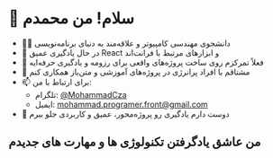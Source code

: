 # 👋 سلام! من محمدم

- 👨‍💻 دانشجوی مهندسی کامپیوتر و علاقه‌مند به دنیای برنامه‌نویسی  
- 🚀 در حال یادگیری عمیق React و ابزارهای مرتبط با فرانت‌اند  
- 🎯 فعلاً تمرکزم روی ساخت پروژه‌های واقعی برای رزومه و یادگیری حرفه‌ایه  
- 🤝 مشتاقم با افراد پرانرژی در پروژه‌های آموزشی و متن‌باز همکاری کنم  
- 📫 برای ارتباط با من:  
  - تلگرام: [@MohammadCza](https://t.me/MohammadCza)  
  - ایمیل: mohammad.programer.front@gmail.com  
- 💬 دوست دارم یادگیری رو پروژه‌محور، عمیق و کاربردی جلو ببرم  

من عاشق یادگرفتن تکنولوژی ها و مهارت های جدیدم
---


